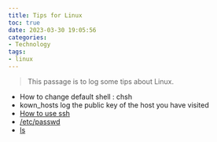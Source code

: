 ```yaml
---
title: Tips for Linux
toc: true
date: 2023-03-30 19:05:56
categories:
- Technology
tags:
- linux
---
```


> This passage is to log some tips about Linux.

<!-- more -->

- How to change default shell : chsh
- kown_hosts log the public key of the host you have visited
- [How to use ssh](https://zhuanlan.zhihu.com/p/21999778)
- [/etc/passwd](https://www.geeksforgeeks.org/understanding-the-etc-passwd-file/)
- [ls](https://www.runoob.com/linux/linux-comm-ls.html)
